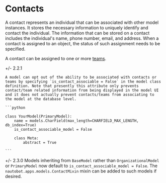 # Contacts

A contact represents an individual that can be associated with other model instances. It stores the necessary information to uniquely identify and contact the individual. The information that can be stored on a contact includes the individual's name, phone number, email, and address. When a contact is assigned to an object, the status of such assignment needs to be specified.

A contact can be assigned to one or more [teams](team.md).

+/- 2.2.1

    A model can opt out of the ability to be associated with contacts or teams by specifying `is_contact_associable = False` in the model class definition. Note that presently this attribute only prevents contact/team related information from being displayed in the model UI and it does not actually prevent contacts/teams from associating to the model at the database level.

    ```python

    class YourModel(PrimaryModel):
        name = models.CharField(max_length=CHARFIELD_MAX_LENGTH, db_index=True)
        is_contact_associable_model = False

        class Meta:
            abstract = True

    ```

+/- 2.3.0
    Models inheriting from `BaseModel` rather than `OrganizationalModel` or `PrimaryModel` now default to `is_contact_associable_model = False`. The `nautobot.apps.models.ContactMixin` mixin can be added to such models if desired.
